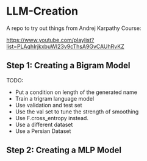 # LLM-Creation
A repo to try out things from Andrej Karpathy Course:

https://www.youtube.com/playlist?list=PLAqhIrjkxbuWI23v9cThsA9GvCAUhRvKZ


## Step 1: Creating a Bigram Model
TODO:
- Put a condition on length of the generated name
- Train a trigram language model
- Use validation and test set
- Use the val set to tune the strength of smoothing
- Use F.cross_entropy instead.
- Use a different dataset
- Use a Persian Dataset


## Step 2: Creating a MLP Model
